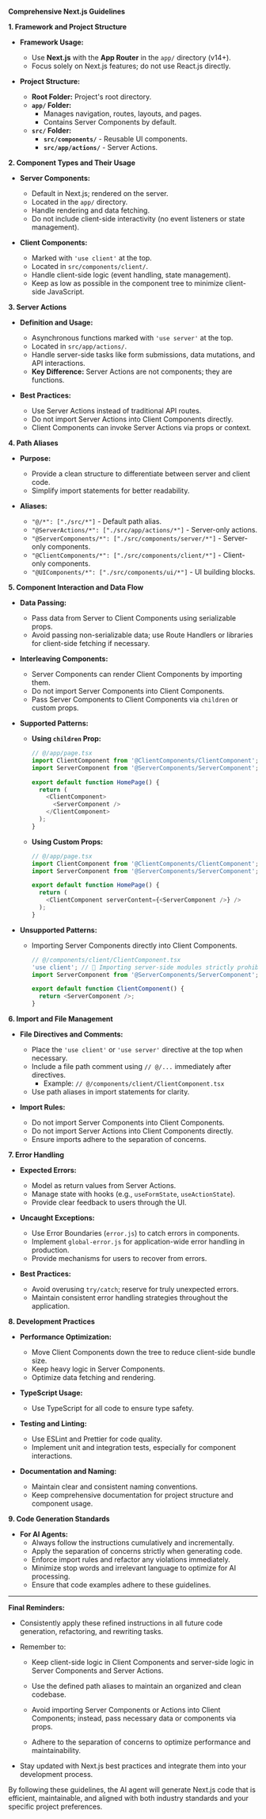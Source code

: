 **Comprehensive Next.js Guidelines**

**1. Framework and Project Structure**

- **Framework Usage:**
  - Use **Next.js** with the **App Router** in the `app/` directory (v14+).
  - Focus solely on Next.js features; do not use React.js directly.

- **Project Structure:**
  - **Root Folder:** Project's root directory.
  - **`app/` Folder:**
    - Manages navigation, routes, layouts, and pages.
    - Contains Server Components by default.
  - **`src/` Folder:**
    - **`src/components/`** - Reusable UI components.
    - **`src/app/actions/`** - Server Actions.

**2. Component Types and Their Usage**

- **Server Components:**
  - Default in Next.js; rendered on the server.
  - Located in the `app/` directory.
  - Handle rendering and data fetching.
  - Do not include client-side interactivity (no event listeners or state management).

- **Client Components:**
  - Marked with `'use client'` at the top.
  - Located in `src/components/client/`.
  - Handle client-side logic (event handling, state management).
  - Keep as low as possible in the component tree to minimize client-side JavaScript.

**3. Server Actions**

- **Definition and Usage:**
  - Asynchronous functions marked with `'use server'` at the top.
  - Located in `src/app/actions/`.
  - Handle server-side tasks like form submissions, data mutations, and API interactions.
  - **Key Difference:** Server Actions are not components; they are functions.

- **Best Practices:**
  - Use Server Actions instead of traditional API routes.
  - Do not import Server Actions into Client Components directly.
  - Client Components can invoke Server Actions via props or context.

**4. Path Aliases**

- **Purpose:**
  - Provide a clean structure to differentiate between server and client code.
  - Simplify import statements for better readability.

- **Aliases:**
  - `"@/*": ["./src/*"]` - Default path alias.
  - `"@ServerActions/*": ["./src/app/actions/*"]` - Server-only actions.
  - `"@ServerComponents/*": ["./src/components/server/*"]` - Server-only components.
  - `"@ClientComponents/*": ["./src/components/client/*"]` - Client-only components.
  - `"@UIComponents/*": ["./src/components/ui/*"]` - UI building blocks.

**5. Component Interaction and Data Flow**

- **Data Passing:**
  - Pass data from Server to Client Components using serializable props.
  - Avoid passing non-serializable data; use Route Handlers or libraries for client-side fetching if necessary.

- **Interleaving Components:**
  - Server Components can render Client Components by importing them.
  - Do not import Server Components into Client Components.
  - Pass Server Components to Client Components via `children` or custom props.

- **Supported Patterns:**
  - **Using `children` Prop:**

    ```typescript
    // @/app/page.tsx
    import ClientComponent from '@ClientComponents/ClientComponent';
    import ServerComponent from '@ServerComponents/ServerComponent';

    export default function HomePage() {
      return (
        <ClientComponent>
          <ServerComponent />
        </ClientComponent>
      );
    }
    ```

  - **Using Custom Props:**

    ```typescript
    // @/app/page.tsx
    import ClientComponent from '@ClientComponents/ClientComponent';
    import ServerComponent from '@ServerComponents/ServerComponent';

    export default function HomePage() {
      return (
        <ClientComponent serverContent={<ServerComponent />} />
      );
    }
    ```

- **Unsupported Patterns:**
  - Importing Server Components directly into Client Components.

    ```typescript
    // @/components/client/ClientComponent.tsx
    'use client'; // 🚷 Importing server-side modules strictly prohibited
    import ServerComponent from '@ServerComponents/ServerComponent'; // ❌ Unsupported

    export default function ClientComponent() {
      return <ServerComponent />;
    }
    ```

**6. Import and File Management**

- **File Directives and Comments:**
  - Place the `'use client'` or `'use server'` directive at the top when necessary.
  - Include a file path comment using `// @/...` immediately after directives.
    - Example: `// @/components/client/ClientComponent.tsx`
  - Use path aliases in import statements for clarity.

- **Import Rules:**
  - Do not import Server Components into Client Components.
  - Do not import Server Actions into Client Components directly.
  - Ensure imports adhere to the separation of concerns.

**7. Error Handling**

- **Expected Errors:**
  - Model as return values from Server Actions.
  - Manage state with hooks (e.g., `useFormState`, `useActionState`).
  - Provide clear feedback to users through the UI.

- **Uncaught Exceptions:**
  - Use Error Boundaries (`error.js`) to catch errors in components.
  - Implement `global-error.js` for application-wide error handling in production.
  - Provide mechanisms for users to recover from errors.

- **Best Practices:**
  - Avoid overusing `try/catch`; reserve for truly unexpected errors.
  - Maintain consistent error handling strategies throughout the application.

**8. Development Practices**

- **Performance Optimization:**
  - Move Client Components down the tree to reduce client-side bundle size.
  - Keep heavy logic in Server Components.
  - Optimize data fetching and rendering.

- **TypeScript Usage:**
  - Use TypeScript for all code to ensure type safety.

- **Testing and Linting:**
  - Use ESLint and Prettier for code quality.
  - Implement unit and integration tests, especially for component interactions.

- **Documentation and Naming:**
  - Maintain clear and consistent naming conventions.
  - Keep comprehensive documentation for project structure and component usage.

**9. Code Generation Standards**

- **For AI Agents:**
  - Always follow the instructions cumulatively and incrementally.
  - Apply the separation of concerns strictly when generating code.
  - Enforce import rules and refactor any violations immediately.
  - Minimize stop words and irrelevant language to optimize for AI processing.
  - Ensure that code examples adhere to these guidelines.

---

**Final Reminders:**

- Consistently apply these refined instructions in all future code generation, refactoring, and rewriting tasks.

- Remember to:

  - Keep client-side logic in Client Components and server-side logic in Server Components and Server Actions.

  - Use the defined path aliases to maintain an organized and clean codebase.

  - Avoid importing Server Components or Actions into Client Components; instead, pass necessary data or components via props.

  - Adhere to the separation of concerns to optimize performance and maintainability.

- Stay updated with Next.js best practices and integrate them into your development process.

By following these guidelines, the AI agent will generate Next.js code that is efficient, maintainable, and aligned with both industry standards and your specific project preferences.
